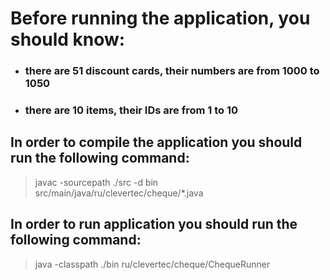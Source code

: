 # Before running the application, you should know: 
- ### there are 51 discount cards, their numbers are from 1000 to 1050
- ### there are 10 items, their IDs are from 1 to 10

## In order to compile the application you should run the following command:

>javac -sourcepath ./src -d bin src/main/java/ru/clevertec/cheque/*.java

## In order to run application you should run the following command:

>java -classpath ./bin ru/clevertec/cheque/ChequeRunner
